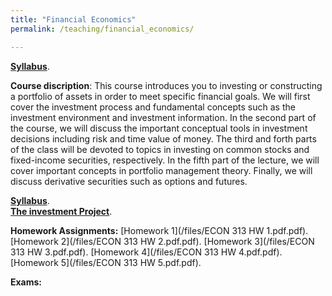 ```yaml
---
title: "Financial Economics"
permalink: /teaching/financial_economics/

---
```

[**Syllabus**](https://github.com/amirtayebi/amirtayebi.github.io/blob/master/files/ECON313_1_Syllabus.pdf). 


**Course discription**: This course introduces you to investing or constructing a portfolio of assets in order to meet specific financial goals. 
We will first cover the investment process and fundamental concepts such as the investment
environment and investment information. In the second part of the course, we will discuss the important
conceptual tools in investment decisions including risk and time value of money. The third and forth parts
of the class will be devoted to topics in investing on common stocks and fixed-income securities, respectively.
In the fifth part of the lecture, we will cover important concepts in portfolio management theory. Finally,
we will discuss derivative securities such as options and futures.


[**Syllabus**](/files/ECON313_1_Syllabus.pdf).   
[**The investment Project**](files/Project.pdf). 


**Homework Assignments:**
[Homework 1](/files/ECON 313 HW 1.pdf.pdf).
[Homework 2](/files/ECON 313 HW 2.pdf.pdf).
[Homework 3](/files/ECON 313 HW 3.pdf.pdf).
[Homework 4](/files/ECON 313 HW 4.pdf.pdf).
[Homework 5](/files/ECON 313 HW 5.pdf.pdf).



**Exams:**
